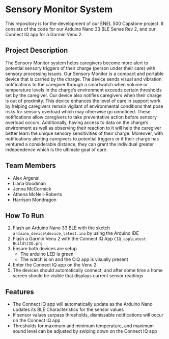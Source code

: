 # Sensory Monitor System

This repository is for the development of our ENEL 500 Capstone project. It consists of the code for our Arduino Nano 33 BLE Sense Rev 2, and our Connect IQ app for a Garmin Venu 2.

## Project Description

The Sensory Monitor system helps caregivers become more alert to potential sensory triggers of their charge (person under their care) with sensory processing issues. Our Sensory Monitor is a compact and portable device that is carried by the charge. The device sends visual and vibration notifications to the caregiver through a smartwatch when volume or temperature levels in the charge’s environment exceeds certain thresholds set by the caregiver. Our device also notifies caregivers when their charge is out of proximity. This device enhances the level of care in support work by helping caregivers remain vigilant of environmental conditions that pose risks for sensory overload which may otherwise go unnoticed. These notifications allow caregivers to take preventative action before sensory overload occurs. Additionally, having access to data on the charge’s environment as well as observing their reaction to it will help the caregiver better learn the unique sensory sensitivities of their charge. Moreover, with notifications alerting caregivers to potential triggers or if their charge has ventured a considerable distance, they can grant the individual greater independence which is the ultimate goal of care.

## Team Members
- Alex Argenal
- Liana Goodman
- Jenna McCormick
- Athena McNeil-Roberts
- Harrison Mondragon

## How To Run
1. Flash an Arduino Nano 33 BLE with the sketch `arduino_device\device_latest.ino` by using the Arduino IDE
2. Flash a Garmin Venu 2 with the Connect IQ App `CIQ_app\Latest Build\CIQ.prg`
3. Ensure both devices are setup
    - The arduino LED is green
    - The watch is on and the CIQ app is visually present
4. Enter the Connect IQ app on the Venu 2
5. The devices should automatically connect, and after some time a home screen should be visible that displays current sensor readings

## Features
- The Connect IQ app will automatically update as the Arduino Nano updates its BLE Characteristics for the sensor values
- If sensor values surpass thresholds, dismissable notifications will occur on the Connect IQ app
- Thresholds for maximum and minimum temperature, and maximum sound level can be adjusted by swiping down on the Connect IQ app
